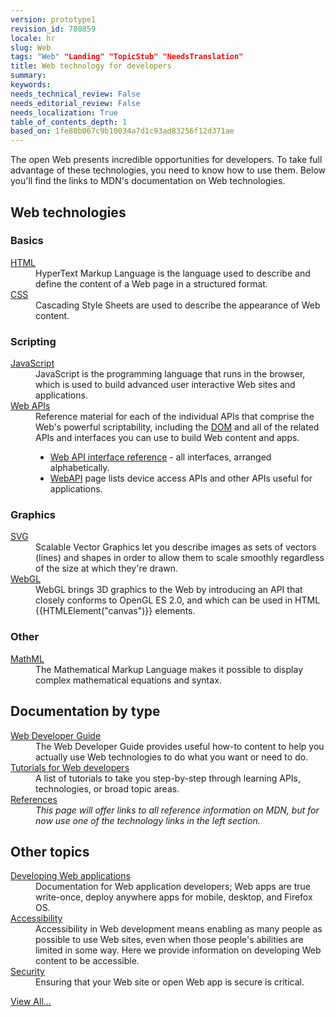 ```yaml
---
version: prototype1
revision_id: 780859
locale: hr
slug: Web
tags: "Web" "Landing" "TopicStub" "NeedsTranslation"
title: Web technology for developers
summary: 
keywords: 
needs_technical_review: False
needs_editorial_review: False
needs_localization: True
table_of_contents_depth: 1
based_on: 1fe80b067c9b10034a7d1c93ad83256f12d371ae
---
```

<p>The open Web presents incredible opportunities for developers. To take full advantage of these technologies, you need to know how to use them. Below you'll find the links to MDN's documentation on Web technologies.</p>

<div class="row topicpage-table">
<div class="section">
<h2 class="Documentation" id="Web_technologies">Web technologies</h2>

<h3 id="Basics">Basics</h3>

<dl>
 <dt><a href="/en-US/docs/Web/HTML">HTML</a></dt>
 <dd>HyperText Markup Language is the language used to describe and define the content of a Web page in a structured format.</dd>
 <dt><a href="/en-US/docs/Web/CSS">CSS</a></dt>
 <dd>Cascading Style Sheets are used to describe the appearance of Web content.</dd>
</dl>

<h3 id="Scripting">Scripting</h3>

<dl>
 <dt><a href="/en-US/docs/Web/JavaScript">JavaScript</a></dt>
 <dd>JavaScript is the programming language that runs in the browser, which is used to build advanced user interactive Web sites and applications.</dd>
 <dt><a href="/en-US/docs/Web/Reference/API">Web APIs</a></dt>
 <dd>Reference material for each of the individual APIs that comprise the Web's powerful scriptability, including the <a href="/en-US/docs/DOM">DOM</a> and all of the related APIs and interfaces you can use to build Web content and apps.
 <ul>
  <li><a href="/en-US/docs/Web/API" title="/en-US/docs/Web/API">Web API interface reference</a> - all interfaces, arranged alphabetically.</li>
  <li><a href="/en-US/docs/WebAPI">WebAPI</a> page lists device access APIs and other APIs useful for applications.</li>
 </ul>
 </dd>
</dl>

<h3 id="Graphics">Graphics</h3>

<dl>
 <dt><a href="/en-US/docs/SVG">SVG</a></dt>
 <dd>Scalable Vector Graphics let you describe images as sets of vectors (lines) and shapes in order to allow them to scale smoothly regardless of the size at which they're drawn.</dd>
 <dt><a href="/en-US/docs/Web/WebGL" title="/en-US/docs/Web/WebGL">WebGL</a></dt>
 <dd>WebGL brings 3D graphics to the Web by introducing an API that closely conforms to OpenGL ES 2.0, and which can be used in HTML {{HTMLElement("canvas")}} elements.</dd>
</dl>

<h3 id="Other">Other</h3>

<dl>
 <dt><a href="/en-US/docs/Web/MathML">MathML</a></dt>
 <dd>The Mathematical Markup Language makes it possible to display complex mathematical equations and syntax.</dd>
</dl>
</div>

<div class="section">
<h2 class="Documentation" id="Documentation_by_type">Documentation by type</h2>

<dl>
 <dt><a href="/en-US/docs/Web/Guide">Web Developer Guide</a></dt>
 <dd>The Web Developer Guide provides useful how-to content to help you actually use Web technologies to do what you want or need to do.</dd>
 <dt><a href="/en-US/docs/Web/Tutorials">Tutorials for Web developers</a></dt>
 <dd>A list of tutorials to take you step-by-step through learning APIs, technologies, or broad topic areas.</dd>
 <dt><a href="/en-US/docs/Web/Reference">References</a></dt>
 <dd>
 <i>This page will offer links to all reference information on MDN, but for now use one of the technology links in the left section.</i>
 </dd>
</dl>

<h2 id="Other_topics">Other topics</h2>

<dl>
 <dt><a href="/en-US/docs/Web/Apps">Developing Web applications</a></dt>
 <dd>Documentation for Web application developers; Web apps are true write-once, deploy anywhere apps for mobile, desktop, and Firefox OS.</dd>
 <dt><a href="/en-US/docs/Web/Accessibility">Accessibility</a></dt>
 <dd>Accessibility in Web development means enabling as many people as possible to use Web sites, even when those people's abilities are limited in some way. Here we provide information on developing Web content to be accessible.</dd>
 <dt><a href="/en-US/docs/Web/Security">Security</a></dt>
 <dd>Ensuring that your Web site or open Web app is secure is critical.</dd>
</dl>
</div>
</div>

<p><span class="alllinks"><a href="/en-US/docs/tag/Web">View All...</a></span></p>

